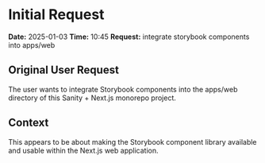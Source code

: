 # Initial Request

**Date:** 2025-01-03
**Time:** 10:45
**Request:** integrate storybook components into apps/web

## Original User Request

The user wants to integrate Storybook components into the apps/web directory of this Sanity + Next.js monorepo project.

## Context

This appears to be about making the Storybook component library available and usable within the Next.js web application.
